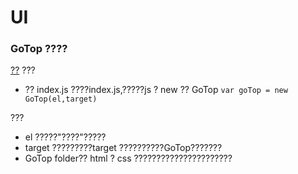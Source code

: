 # UI

### GoTop ????
[??]()
???
- ?? index.js ????index.js,?????js ? new ?? GoTop
`var goTop = new GoTop(el,target)`

???
- el ?????"????"?????
- target ?????????target ??????????GoTop???????
- GoTop folder?? html ? css ??????????????????????
